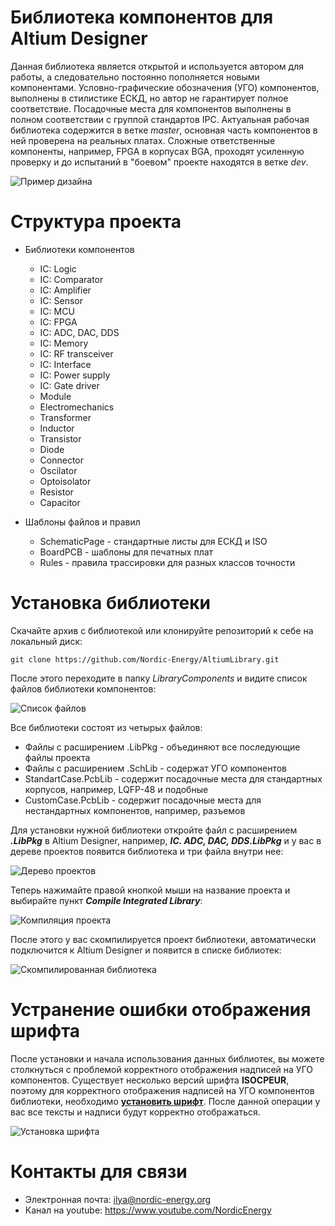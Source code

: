 ﻿# Библиотека компонентов для Altium Designer
Данная библиотека является открытой и используется автором для работы, а следовательно постоянно пополняется новыми компонентами. Условно-графические обозначения (УГО) компонентов, выполнены в стилистике ЕСКД, но автор не гарантирует полное соответствие. Посадочные места для компонентов выполнены в полном соответствии с группой стандартов IPC. Актуальная рабочая библиотека содержится в ветке *master*, основная часть компонентов в ней проверена на реальных платах. Сложные ответственные компоненты, например, FPGA в корпусах BGA, проходят усиленную проверку и до испытаний в "боевом" проекте находятся в ветке *dev*.

![Пример дизайна](https://habrastorage.org/webt/lv/_v/vo/lv_vvojmxbw4kgr854siiyvor2i.png)

# Структура проекта

* Библиотеки компонентов
    >
    * IC: Logic
    * IC: Comparator
    * IC: Amplifier
    * IC: Sensor
    * IC: MCU
    * IC: FPGA
    * IC: ADC, DAC, DDS
    * IC: Memory
    * IC: RF transceiver
    * IC: Interface
    * IC: Power supply
    * IC: Gate driver
    * Module
    * Electromechanics
    * Transformer
    * Inductor
    * Transistor
    * Diode
    * Connector
    * Oscilator
    * Optoisolator
    * Resistor
    * Capacitor

>

* Шаблоны файлов и правил
    >
    * SchematicPage - стандартные листы для ЕСКД и ISO
    * BoardPCB - шаблоны для печатных плат
    * Rules - правила трассировки для разных классов точности

# Установка библиотеки

Скачайте архив с библиотекой или клонируйте репозиторий к себе на локальный диск:
```
git clone https://github.com/Nordic-Energy/AltiumLibrary.git
```
После этого переходите в папку *LibraryComponents* и видите список файлов библиотеки компонентов:

![Список файлов](https://habrastorage.org/webt/gq/yi/lp/gqyilpiaiied2tomg-plan0nslg.png)

Все библиотеки состоят из четырых файлов: 

* Файлы с расширением .LibPkg - объединяют все последующие файлы проекта
* Файлы с расширением .SchLib - содержат УГО компонентов
* StandartCase.PcbLib - содержит посадочные места для стандартных корпусов, например, LQFP-48 и подобные
* CustomCase.PcbLib - содержит посадочные места для нестандартных компонентов, например, разъемов

Для установки нужной библиотеки откройте файл с расширением ***.LibPkg*** в Altium Designer, например, ***IC. ADC, DAC, DDS.LibPkg*** и у вас в дереве проектов появится библиотека и три файла внутри нее:

![Дерево проектов](https://habrastorage.org/webt/qj/7q/ze/qj7qzea6pmnlmb7regqanuri0ri.png)

Теперь нажимайте правой кнопкой мыши на название проекта и выбирайте пункт ***Compile Integrated Library***:

![Компиляция проекта](https://habrastorage.org/webt/1p/at/nk/1patnk16twt8potkibvg7ey5-ao.png)

После этого у вас скомпилируется проект библиотеки, автоматически подключится к Altium Designer и появится в списке библиотек:

![Скомпилированная библиотека](https://habrastorage.org/webt/io/mk/pp/iomkppp4u4cur8o4izf2q-tpx6u.png)

# Устранение ошибки отображения шрифта

После установки и начала использования данных библиотек, вы можете столкнуться с проблемой корректного отображения надписей на УГО компонентов. Существует несколько версий шрифта **ISOCPEUR**, поэтому для корректного отображения надписей на УГО компонентов библиотеки, необходимо **[установить шрифт](https://ofont.ru/view/4280)**. После данной операции у вас все тексты и надписи будут корректно отображаться.

>

![Установка шрифта](https://habrastorage.org/webt/qf/rh/5f/qfrh5fs5psps2wzqnzgrwbppxxa.png)

# Контакты для связи
* Электронная почта: ilya@nordic-energy.org
* Канал на youtube: https://www.youtube.com/NordicEnergy




